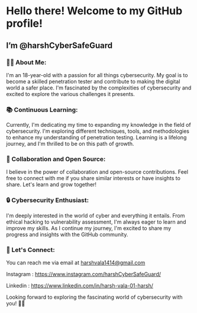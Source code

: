 # Hello there! Welcome to my GitHub profile!
## I’m @harshCyberSafeGuard

### 🕵️‍♂️ About Me:
I'm an 18-year-old with a passion for all things cybersecurity. My goal is to become a skilled penetration tester and contribute to making the digital world a safer place.
I'm fascinated by the complexities of cybersecurity and excited to explore the various challenges it presents.

### 📚 Continuous Learning:
Currently, I'm dedicating my time to expanding my knowledge in the field of cybersecurity. I'm exploring different techniques, tools, and methodologies to enhance my understanding of penetration testing. Learning is a lifelong journey, and I'm thrilled to be on this path of growth.

### 🤝 Collaboration and Open Source:
I believe in the power of collaboration and open-source contributions. Feel free to connect with me if you share similar interests or have insights to share. Let's learn and grow together!

### 🔒 Cybersecurity Enthusiast:
I'm deeply interested in the world of cyber and everything it entails. From ethical hacking to vulnerability assessment, I'm always eager to learn and improve my skills. As I continue my journey, I'm excited to share my progress and insights with the GitHub community.

### 🚀 Let's Connect:
You can reach me via email at harshvala1414@gmail.com 

Instagram : https://www.instagram.com/harshCyberSafeGuard/

Linkedin : https://www.linkedin.com/in/harsh-vala-01-harsh/

Looking forward to exploring the fascinating world of cybersecurity with you! 🚀🔐
